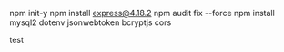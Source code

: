 npm init-y
npm install express@4.18.2
npm audit fix --force
npm install mysql2 dotenv jsonwebtoken bcryptjs cors


test